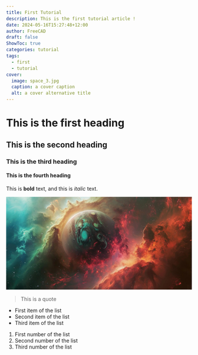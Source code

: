 ```yaml
---
title: First Tutorial
description: This is the first tutorial article !
date: 2024-05-16T15:27:48+12:00
author: FreeCAD
draft: false
ShowToc: true
categories: tutorial
tags:
  - first
  - tutorial
cover:
  image: space_3.jpg
  caption: a cover caption
  alt: a cover alternative title
---
```


# This is the first heading

## This is the second heading

### This is the third heading

#### This is the fourth heading

This is **bold** text, and this is *italic* text.

![Image alternative text](space_3.jpg "This is an image title")

> This is a quote

- First item of the list
- Second item of the list
- Third item of the list

1. First number of the list
2. Second number of the list
3. Third number of the list
